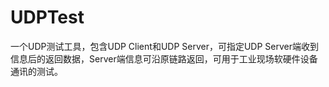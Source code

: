 # UDPTest
一个UDP测试工具，包含UDP Client和UDP Server，可指定UDP Server端收到信息后的返回数据，Server端信息可沿原链路返回，可用于工业现场软硬件设备通讯的测试。
